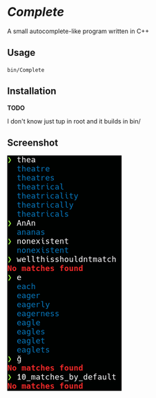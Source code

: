 # _Complete_

A small autocomplete-like program written in C++

## Usage

`bin/Complete`

## Installation

**TODO**

I don't know just tup in root and it builds in bin/

## Screenshot

![Sample Image](data/sample_screenshot.png "A simple representation of its current state")

